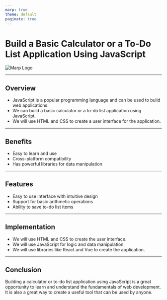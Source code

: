 ```yaml
---
marp: true
theme: default
paginate: true
---
```

# Build a Basic Calculator or a To-Do List Application Using JavaScript

![Marp Logo](https://raw.githubusercontent.com/marp-team/marp/master/images/marp.png)

---
## Overview

- JavaScript is a popular programming language and can be used to build web applications.
- We can build a basic calculator or a to-do list application using JavaScript.
- We will use HTML and CSS to create a user interface for the application.

---
## Benefits

- Easy to learn and use
- Cross-platform compatibility
- Has powerful libraries for data manipulation

---
## Features

- Easy to use interface with intuitive design
- Support for basic arithmetic operations
- Ability to save to-do list items

---
## Implementation

- We will use HTML and CSS to create the user interface.
- We will use JavaScript for logic and data manipulation.
- We will use libraries like React and Vue to create the application.

---
## Conclusion

Building a calculator or to-do list application using JavaScript is a great opportunity to learn and understand the fundamentals of web development. It is also a great way to create a useful tool that can be used by anyone.
  

